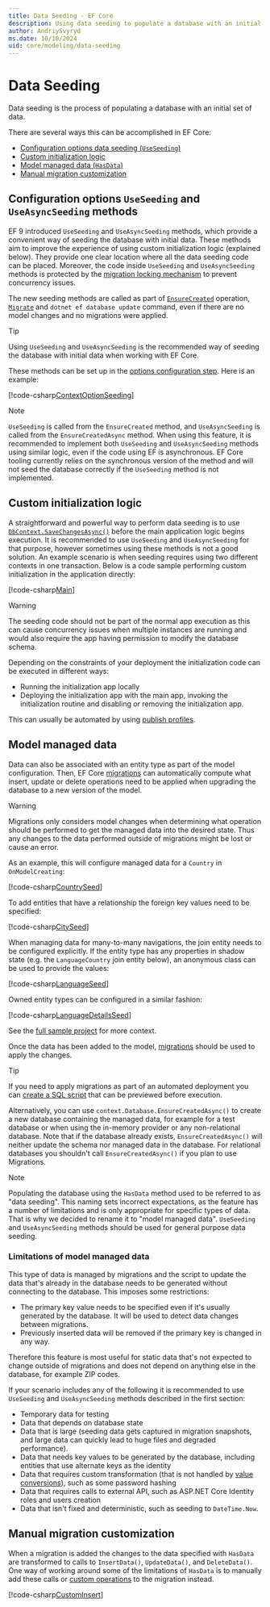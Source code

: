 ```yaml
---
title: Data Seeding - EF Core
description: Using data seeding to populate a database with an initial set of data using Entity Framework Core
author: AndriySvyryd
ms.date: 10/10/2024
uid: core/modeling/data-seeding
---
```


# Data Seeding

Data seeding is the process of populating a database with an initial set of data.

There are several ways this can be accomplished in EF Core:

* [Configuration options data seeding (`UseSeeding`)](#use-seeding-method)
* [Custom initialization logic](#custom-initialization-logic)
* [Model managed data (`HasData`)](#model-seed-data)
* [Manual migration customization](#manual-migration-customization)

<a name="use-seeding-method"></a>

## Configuration options `UseSeeding` and `UseAsyncSeeding` methods

EF 9 introduced `UseSeeding` and `UseAsyncSeeding` methods, which provide a convenient way of seeding the database with initial data. These methods aim to improve the experience of using custom initialization logic (explained below). They provide one clear location where all the data seeding code can be placed. Moreover, the code inside `UseSeeding` and `UseAsyncSeeding` methods is protected by the [migration locking mechanism](/ef/core/what-is-new/ef-core-9.0/whatsnew#concurrent-migrations) to prevent concurrency issues.

The new seeding methods are called as part of [`EnsureCreated`](xref:Microsoft.EntityFrameworkCore.Storage.IDatabaseCreator.EnsureCreated) operation, [`Migrate`](/dotnet/api/microsoft.entityframeworkcore.relationaldatabasefacadeextensions.migrate) and `dotnet ef database update` command, even if there are no model changes and no migrations were applied.

> [!TIP]
> Using `UseSeeding` and `UseAsyncSeeding` is the recommended way of seeding the database with initial data when working with EF Core.

These methods can be set up in the [options configuration step](/ef/core/dbcontext-configuration/#dbcontextoptions). Here is an example:

[!code-csharp[ContextOptionSeeding](../../../samples/core/Modeling/DataSeeding/DataSeedingContext.cs?name=ContextOptionSeeding)]

> [!NOTE]
> `UseSeeding` is called from the `EnsureCreated` method, and `UseAsyncSeeding` is called from the `EnsureCreatedAsync` method. When using this feature, it is recommended to implement both `UseSeeding` and `UseAsyncSeeding` methods using similar logic, even if the code using EF is asynchronous. EF Core tooling currently relies on the synchronous version of the method and will not seed the database correctly if the `UseSeeding` method is not implemented.

<a name="custom-initialization-logic"></a>

## Custom initialization logic

A straightforward and powerful way to perform data seeding is to use [`DbContext.SaveChangesAsync()`](xref:core/saving/index) before the main application logic begins execution. It is recommended to use `UseSeeding` and `UseAsyncSeeding` for that purpose, however sometimes using these methods is not a good solution. An example scenario is when seeding requires using two different contexts in one transaction. Below is a code sample performing custom initialization in the application directly:

[!code-csharp[Main](../../../samples/core/Modeling/DataSeeding/Program.cs?name=CustomSeeding)]

> [!WARNING]
> The seeding code should not be part of the normal app execution as this can cause concurrency issues when multiple instances are running and would also require the app having permission to modify the database schema.

Depending on the constraints of your deployment the initialization code can be executed in different ways:

* Running the initialization app locally
* Deploying the initialization app with the main app, invoking the initialization routine and disabling or removing the initialization app.

This can usually be automated by using [publish profiles](/aspnet/core/host-and-deploy/visual-studio-publish-profiles).

<a name="model-seed-data"></a>

## Model managed data

Data can also be associated with an entity type as part of the model configuration. Then, EF Core [migrations](xref:core/managing-schemas/migrations/index) can automatically compute what insert, update or delete operations need to be applied when upgrading the database to a new version of the model.

> [!WARNING]
> Migrations only considers model changes when determining what operation should be performed to get the managed data into the desired state. Thus any changes to the data performed outside of migrations might be lost or cause an error.

As an example, this will configure managed data for a `Country` in `OnModelCreating`:

[!code-csharp[CountrySeed](../../../samples/core/Modeling/DataSeeding/ManagingDataContext.cs?name=CountrySeed)]

To add entities that have a relationship the foreign key values need to be specified:

[!code-csharp[CitySeed](../../../samples/core/Modeling/DataSeeding/ManagingDataContext.cs?name=CitySeed)]

When managing data for many-to-many navigations, the join entity needs to be configured explicitly. If the entity type has any properties in shadow state (e.g. the `LanguageCountry` join entity below), an anonymous class can be used to provide the values:

[!code-csharp[LanguageSeed](../../../samples/core/Modeling/DataSeeding/ManagingDataContext.cs?name=LanguageSeed)]

Owned entity types can be configured in a similar fashion:

[!code-csharp[LanguageDetailsSeed](../../../samples/core/Modeling/DataSeeding/ManagingDataContext.cs?name=LanguageDetailsSeed)]

See the [full sample project](https://github.com/dotnet/EntityFramework.Docs/tree/live/samples/core/Modeling/DataSeeding) for more context.

Once the data has been added to the model, [migrations](xref:core/managing-schemas/migrations/index) should be used to apply the changes.

> [!TIP]
> If you need to apply migrations as part of an automated deployment you can [create a SQL script](xref:core/managing-schemas/migrations/applying#sql-scripts) that can be previewed before execution.

Alternatively, you can use `context.Database.EnsureCreatedAsync()` to create a new database containing the managed data, for example for a test database or when using the in-memory provider or any non-relational database. Note that if the database already exists, `EnsureCreatedAsync()` will neither update the schema nor managed data in the database. For relational databases you shouldn't call `EnsureCreatedAsync()` if you plan to use Migrations.

> [!NOTE]
> Populating the database using the `HasData` method used to be referred to as "data seeding". This naming sets incorrect expectations, as the feature has a number of limitations and is only appropriate for specific types of data. That is why we decided to rename it to "model managed data". `UseSeeding` and `UseAsyncSeeding` methods should be used for general purpose data seeding.

### Limitations of model managed data

This type of data is managed by migrations and the script to update the data that's already in the database needs to be generated without connecting to the database. This imposes some restrictions:

* The primary key value needs to be specified even if it's usually generated by the database. It will be used to detect data changes between migrations.
* Previously inserted data will be removed if the primary key is changed in any way.

Therefore this feature is most useful for static data that's not expected to change outside of migrations and does not depend on anything else in the database, for example ZIP codes.

If your scenario includes any of the following it is recommended to use `UseSeeding` and `UseAsyncSeeding` methods described in the first section:

* Temporary data for testing
* Data that depends on database state
* Data that is large (seeding data gets captured in migration snapshots, and large data can quickly lead to huge files and degraded performance).
* Data that needs key values to be generated by the database, including entities that use alternate keys as the identity
* Data that requires custom transformation (that is not handled by [value conversions](xref:core/modeling/value-conversions)), such as some password hashing
* Data that requires calls to external API, such as ASP.NET Core Identity roles and users creation
* Data that isn't fixed and deterministic, such as seeding to `DateTime.Now`.

<a name="manual-migration-customization"></a>

## Manual migration customization

When a migration is added the changes to the data specified with `HasData` are transformed to calls to `InsertData()`, `UpdateData()`, and `DeleteData()`. One way of working around some of the limitations of `HasData` is to manually add these calls or [custom operations](xref:core/managing-schemas/migrations/operations) to the migration instead.

[!code-csharp[CustomInsert](../../../samples/core/Modeling/DataSeeding/Migrations/20241016041555_Initial.cs?name=CustomInsert)]
